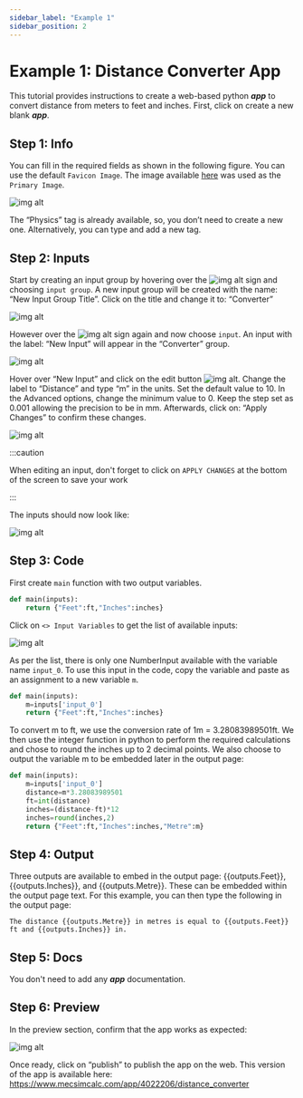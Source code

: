 ```yaml
---
sidebar_label: "Example 1"
sidebar_position: 2
---
```


# Example 1: Distance Converter App

This tutorial provides instructions to create a web-based python _**app**_ to convert distance from meters to feet and inches. First, click on create a new blank **_app_**.

## Step 1: Info

You can fill in the required fields as shown in the following figure. You can use the default `Favicon Image`. The image available [here](Ex1Converter.png) was used as the `Primary Image`.

<div style={{textAlign: 'center'}}>

![img alt](Ex1.png)

</div>

The “Physics” tag is already available, so, you don’t need to create a new one. Alternatively, you can type and add a new tag.

## Step 2: Inputs

Start by creating an input group by hovering over the ![img alt](plus.png) sign and choosing `input group`. A new input group will be created with the name: “New Input Group Title”. Click on the title and change it to: “Converter”

<div style={{textAlign: 'center'}}>

![img alt](IG.png)

</div>

However over the ![img alt](plus.png) sign again and now choose `input`. An input with the label: “New Input” will appear in the “Converter” group.

<div style={{textAlign: 'center'}}>

![img alt](IGI.png)

</div>

Hover over “New Input” and click on the edit button ![img alt](edit.png). Change the label to “Distance” and type “m” in the units. Set the default value to 10. In the Advanced options, change the minimum value to 0. Keep the step set as 0.001 allowing the precision to be in mm. Afterwards, click on: “Apply Changes” to confirm these changes.

<div style={{textAlign: 'center'}}>

![img alt](I.png)

</div>

:::caution

When editing an input, don't forget to click on `APPLY CHANGES` at the bottom of the screen to save your work

:::

The inputs should now look like:

<div style={{textAlign: 'center'}}>

![img alt](I2.png)

</div>

## Step 3: Code

First create `main` function with two output variables.

```python
def main(inputs):
    return {"Feet":ft,"Inches":inches}
```

Click on `<> Input Variables` to get the list of available inputs:

<div style={{textAlign: 'center'}}>

![img alt](IVAR.png)

</div>

As per the list, there is only one NumberInput available with the variable name `input_0`. To use this input in the code, copy the variable and paste as an assignment to a new variable `m`.

```python
def main(inputs):
    m=inputs['input_0']
    return {"Feet":ft,"Inches":inches}
```

To convert m to ft, we use the conversion rate of 1m = 3.28083989501ft. We then use the integer function in python to perform the required calculations and chose to round the inches up to 2 decimal points. We also choose to output the variable m to be embedded later in the output page:

```python
def main(inputs):
    m=inputs['input_0']
    distance=m*3.28083989501
    ft=int(distance)
    inches=(distance-ft)*12
    inches=round(inches,2)
    return {"Feet":ft,"Inches":inches,"Metre":m}
```

## Step 4: Output

Three outputs are available to embed in the output page: {{outputs.Feet}}, {{outputs.Inches}}, and {{outputs.Metre}}. These can be embedded within the output page text. For this example, you can then type the following in the output page:

```
The distance {{outputs.Metre}} in metres is equal to {{outputs.Feet}} ft and {{outputs.Inches}} in.
```

## Step 5: Docs

You don't need to add any _**app**_ documentation.

## Step 6: Preview

In the preview section, confirm that the app works as expected:

<div style={{textAlign: 'center'}}>

![img alt](pub1.png)

</div>

Once ready, click on “publish” to publish the app on the web.
This version of the app is available here:
https://www.mecsimcalc.com/app/4022206/distance_converter

